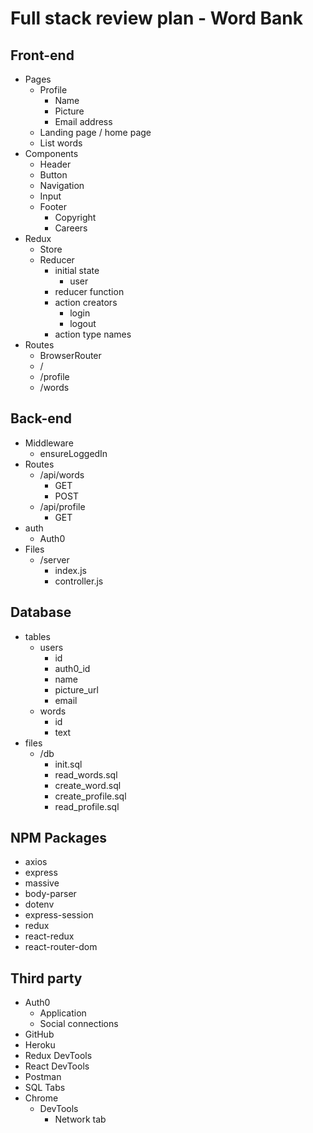 # Full stack review plan - Word Bank

## Front-end

* Pages
  * Profile
    * Name
    * Picture
    * Email address
  * Landing page / home page
  * List words
* Components
  * Header
  * Button
  * Navigation
  * Input
  * Footer
    * Copyright
    * Careers
* Redux
  * Store
  * Reducer
    * initial state
      * user
    * reducer function
    * action creators
      * login
      * logout
    * action type names
* Routes
  * BrowserRouter
  * /
  * /profile
  * /words

## Back-end

* Middleware
  * ensureLoggedIn
* Routes
  * /api/words
    * GET
    * POST
  * /api/profile
    * GET
* auth
  * Auth0
* Files
  * /server
    * index.js
    * controller.js

## Database

* tables
  * users
    * id
    * auth0_id
    * name
    * picture_url
    * email
  * words
    * id
    * text
* files
  * /db
    * init.sql
    * read_words.sql
    * create_word.sql
    * create_profile.sql
    * read_profile.sql


## NPM Packages

* axios
* express
* massive
* body-parser
* dotenv
* express-session
* redux
* react-redux
* react-router-dom

## Third party

* Auth0
  * Application
  * Social connections
* GitHub
* Heroku
* Redux DevTools
* React DevTools
* Postman
* SQL Tabs
* Chrome
  * DevTools
    * Network tab
